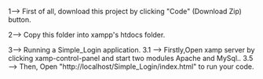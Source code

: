 1--> First of all, download this project by clicking "Code" (Download Zip) button.

2--> Copy this folder into xampp's htdocs folder.

3--> Running a Simple_Login application. 
3.1 --> Firstly,Open xamp server by clicking xamp-control-panel and start two modules Apache and MySql.. 
3.5 --> Then, Open "http://localhost/Simple_Login/index.html" to run your code.
